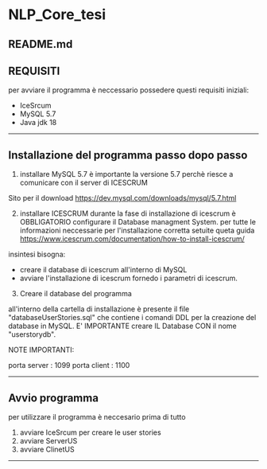 # NLP_Core_tesi
README.md
---------------------------------------------------------------------
REQUISITI
---------------------------------------------------------------------

per avviare il programma è neccessario possedere questi requisiti iniziali:
- IceSrcum
- MySQL 5.7
- Java jdk 18

---------------------------------------------------------------------
Installazione del programma passo dopo passo 
---------------------------------------------------------------------
1) installare MySQL 5.7
è importante la versione 5.7 perchè riesce a comunicare con il server di ICESCRUM 


Sito per il download	https://dev.mysql.com/downloads/mysql/5.7.html

2) installare ICESCRUM
durante la fase di installazione di icescrum è OBBLIGATORIO configurare il Database managment
System. 
per tutte le informazioni neccessarie per l'installazione corretta setuite queta guida
https://www.icescrum.com/documentation/how-to-install-icescrum/

insintesi bisogna: 
- creare il database di icescrum all'interno di MySQL
- avviare l'installazione di icescrum fornedo i parametri di icescrum.
3) Creare il database del programma

all'interno della cartella di installazione è presente il file "databaseUserStories.sql"
che contiene i comandi DDL per la creazione del database in MySQL.
E' IMPORTANTE creare IL Database CON il nome "userstorydb".


NOTE IMPORTANTI: 

porta server : 1099
porta client : 1100




---------------------------------------------------------------------
Avvio programma
---------------------------------------------------------------------
per utilizzare il programma è neccesario prima di tutto 

1) avviare IceSrcum per creare le user stories
2) avviare ServerUS 
3) avviare ClinetUS


---------------------------------------------------------------------








